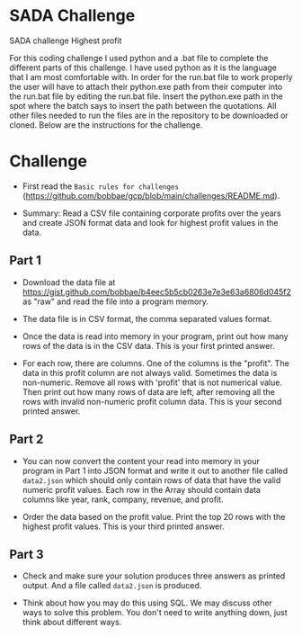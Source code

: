 # SADA Challenge
SADA challenge Highest profit

For this coding challenge I used python and a .bat file to complete the different parts of this challenge. I have used python as it is the language that I am most comfortable with. 
In order for the run.bat file to work properly the user will have to attach their python.exe path from their computer into the run.bat file by editing the run.bat file.
Insert the python.exe path in the spot where the batch says to insert the path between the quotations. All other files needed to run the files are in the repository to be downloaded or cloned.
Below are the instructions for the challenge.


# Challenge
* First read the `Basic rules for challenges` (https://github.com/bobbae/gcp/blob/main/challenges/README.md).

* Summary: Read a CSV file containing corporate profits over the years and create JSON format data and look for highest profit values in the data.

## Part 1

* Download the data file at https://gist.github.com/bobbae/b4eec5b5cb0263e7e3e63a6806d045f2 as "raw" and read the file into a program memory.  

* The data file is in CSV format, the
comma separated values format.  

* Once the data is read into memory in your program, print out how many rows of the data is in the CSV data. This is your first printed answer.

* For each row, there are columns.  One of the columns is the "profit".  The data in this profit column
are not always valid.  Sometimes the data is non-numeric.  Remove all rows with 'profit' that is not numerical value. Then
print out how many rows of data are left, after removing all the rows with invalid non-numeric profit column data.  This is your second printed answer.


## Part 2

* You can now convert the content your read into memory in your program in Part 1 into JSON format and write it out to another file called `data2.json` which should only contain rows of data that have the valid numeric profit values. Each row in the Array should contain data columns like year, rank, company, revenue, and profit.

* Order the data based on the profit value.  Print the top 20 rows with the highest profit values. This is your third printed answer.

## Part 3

* Check and make sure your solution produces three answers as printed output. And a file called `data2.json` is produced.

* Think about how you may do this using SQL.  We may discuss other ways to solve this problem.  You don't need to write anything down, just think about different ways.
